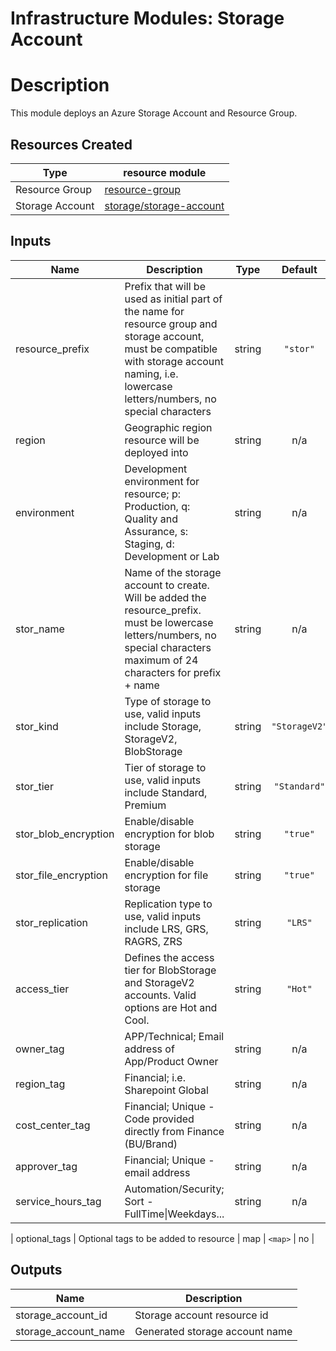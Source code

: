 # **Infrastructure Modules: Storage Account**

# Description

This module deploys an Azure Storage Account and Resource Group.

## Resources Created

| Type     | resource module     |
|----------|------------|
| Resource Group | [resource-group](../../resource-modules/resource-group/README.md)|
| Storage Account | [storage/storage-account](../../resource-modules/storage/storage-account/README.md)|

## Inputs

| Name | Description | Type | Default | Required |
|------|-------------|:----:|:-----:|:-----:|
| resource\_prefix | Prefix that will be used as initial part of the name for resource group and storage account, must be compatible with storage account naming, i.e. lowercase letters/numbers, no special characters | string | `"stor"` | no |
| region | Geographic region resource will be deployed into | string | n/a | yes |
| environment | Development environment for resource; p: Production, q: Quality and Assurance, s: Staging, d: Development or Lab | string | n/a | yes |
| stor\_name | Name of the storage account to create. Will be added the resource_prefix. must be lowercase letters/numbers, no special characters maximum of 24 characters for prefix + name | string | n/a | yes |
| stor\_kind | Type of storage to use, valid inputs include Storage, StorageV2, BlobStorage | string | `"StorageV2"` | no |
| stor\_tier | Tier of storage to use, valid inputs include Standard, Premium | string | `"Standard"` | no |
| stor\_blob\_encryption | Enable/disable encryption for blob storage | string | `"true"` | no |
| stor\_file\_encryption | Enable/disable encryption for file storage | string | `"true"` | no |
| stor\_replication | Replication type to use, valid inputs include LRS, GRS, RAGRS, ZRS | string | `"LRS"` | no |
| access\_tier | Defines the access tier for BlobStorage and StorageV2 accounts. Valid options are Hot and Cool. | string | `"Hot"` | no |
| owner\_tag | APP/Technical; Email address of App/Product Owner | string | n/a | yes |
| region\_tag | Financial; i.e. Sharepoint Global | string | n/a | yes |
| cost\_center\_tag | Financial; Unique - Code provided directly from Finance (BU/Brand) | string | n/a | yes |
| approver\_tag | Financial; Unique - email address | string | n/a | yes |
| service\_hours\_tag | Automation/Security; Sort -FullTime\|Weekdays... | string | n/a | yes |

| optional\_tags | Optional tags to be added to resource | map | `<map>` | no |

## Outputs

| Name | Description |
|------|-------------|
| storage\_account\_id | Storage account resource id |
| storage\_account\_name | Generated storage account name |

